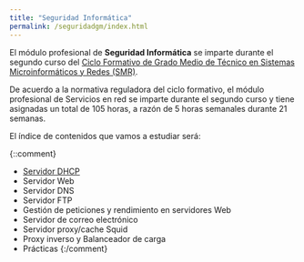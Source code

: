 ```yaml
---
title: "Seguridad Informática"
permalink: /seguridadgm/index.html
---
```


El módulo profesional de **Seguridad Informática** se imparte durante el segundo curso del [Ciclo Formativo de Grado Medio de Técnico en Sistemas Microinformáticos y Redes (SMR)](http://www.aapri.es/curriculo/fp/smr).

De acuerdo a la normativa reguladora del ciclo formativo, el módulo profesional de Servicios en red se imparte durante el segundo curso y tiene asignadas un total de 105 horas, a razón de 5 horas semanales durante 21 semanas.

El índice de contenidos que vamos a estudiar será:



{::comment}
* [Servidor DHCP](u02)
* Servidor Web
* Servidor DNS
* Servidor FTP
* Gestión de peticiones y rendimiento en servidores Web
* Servidor de correo electrónico
* Servidor proxy/cache Squid
* Proxy inverso y Balanceador de carga
* Prácticas
{:/comment}


